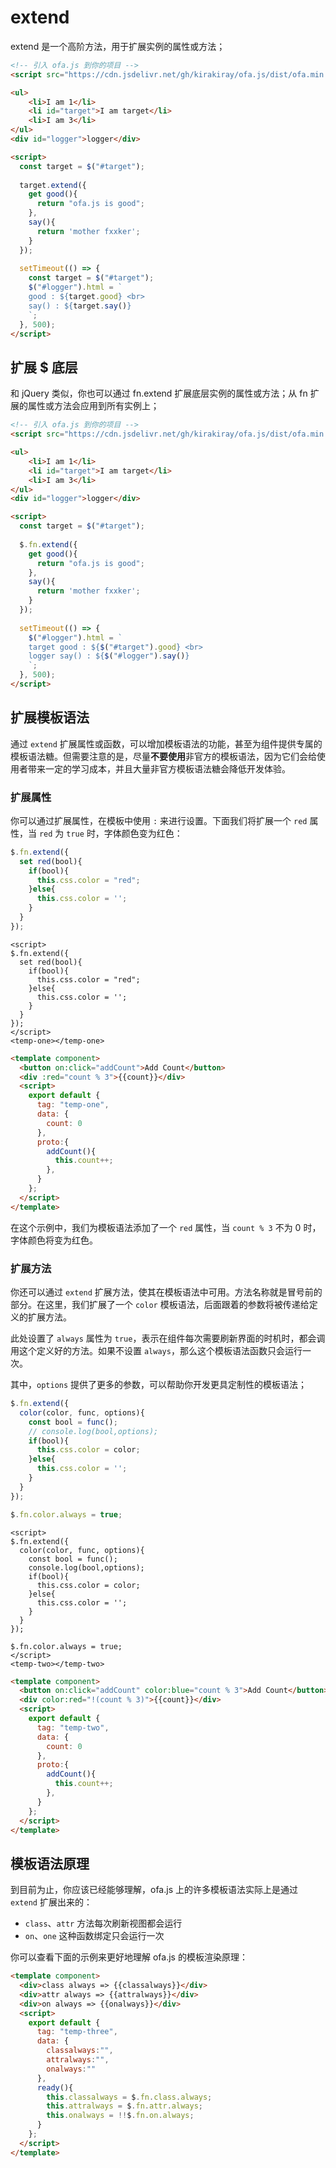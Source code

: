 # extend

extend 是一个高阶方法，用于扩展实例的属性或方法；

<html-viewer>

```html
<!-- 引入 ofa.js 到你的项目 -->
<script src="https://cdn.jsdelivr.net/gh/kirakiray/ofa.js/dist/ofa.min.js"></script>
```

```html
<ul>
    <li>I am 1</li>
    <li id="target">I am target</li>
    <li>I am 3</li>
</ul>
<div id="logger">logger</div>

<script>
  const target = $("#target");
  
  target.extend({
    get good(){
      return "ofa.js is good";
    },
    say(){
      return 'mother fxxker';
    }
  });
   
  setTimeout(() => {
    const target = $("#target");
    $("#logger").html = `
    good : ${target.good} <br>
    say() : ${target.say()}
    `;
  }, 500);
</script>
```

</html-viewer>

## 扩展 $ 底层

和 jQuery 类似，你也可以通过 fn.extend 扩展底层实例的属性或方法；从 fn 扩展的属性或方法会应用到所有实例上；

<html-viewer>

```html
<!-- 引入 ofa.js 到你的项目 -->
<script src="https://cdn.jsdelivr.net/gh/kirakiray/ofa.js/dist/ofa.min.js"></script>
```

```html
<ul>
    <li>I am 1</li>
    <li id="target">I am target</li>
    <li>I am 3</li>
</ul>
<div id="logger">logger</div>

<script>
  const target = $("#target");
  
  $.fn.extend({
    get good(){
      return "ofa.js is good";
    },
    say(){
      return 'mother fxxker';
    }
  });
   
  setTimeout(() => {
    $("#logger").html = `
    target good : ${$("#target").good} <br>
    logger say() : ${$("#logger").say()}
    `;
  }, 500);
</script>
```

</html-viewer>

## 扩展模板语法

通过 `extend` 扩展属性或函数，可以增加模板语法的功能，甚至为组件提供专属的模板语法糖。但需要注意的是，尽量**不要使用**非官方的模板语法，因为它们会给使用者带来一定的学习成本，并且大量非官方模板语法糖会降低开发体验。

### 扩展属性

你可以通过扩展属性，在模板中使用 `:` 来进行设置。下面我们将扩展一个 `red` 属性，当 `red` 为 `true` 时，字体颜色变为红色：

```javascript
$.fn.extend({
  set red(bool){
    if(bool){
      this.css.color = "red";
    }else{
      this.css.color = '';
    }
  }
});
```

<comp-viewer comp-name="temp-one">

```
<script>
$.fn.extend({
  set red(bool){
    if(bool){
      this.css.color = "red";
    }else{
      this.css.color = '';
    }
  }
});
</script>
<temp-one></temp-one>
```

```html
<template component>
  <button on:click="addCount">Add Count</button>
  <div :red="count % 3">{{count}}</div>
  <script>
    export default {
      tag: "temp-one",
      data: {
        count: 0
      },
      proto:{
        addCount(){
          this.count++;
        },
      }
    };
  </script>
</template>
```

</comp-viewer>

在这个示例中，我们为模板语法添加了一个 `red` 属性，当 `count % 3` 不为 0 时，字体颜色将变为红色。

### 扩展方法

你还可以通过 `extend` 扩展方法，使其在模板语法中可用。方法名称就是冒号前的部分。在这里，我们扩展了一个 `color` 模板语法，后面跟着的参数将被传递给定义的扩展方法。

此处设置了 `always` 属性为 `true`，表示在组件每次需要刷新界面的时机时，都会调用这个定义好的方法。如果不设置 `always`，那么这个模板语法函数只会运行一次。

其中，`options` 提供了更多的参数，可以帮助你开发更具定制性的模板语法；

```javascript
$.fn.extend({
  color(color, func, options){
    const bool = func();
    // console.log(bool,options);
    if(bool){
      this.css.color = color;
    }else{
      this.css.color = '';
    }
  }
});

$.fn.color.always = true;
```

<comp-viewer comp-name="temp-two">

```
<script>
$.fn.extend({
  color(color, func, options){
    const bool = func();
    console.log(bool,options);
    if(bool){
      this.css.color = color;
    }else{
      this.css.color = '';
    }
  }
}); 

$.fn.color.always = true;
</script>
<temp-two></temp-two>
```

```html
<template component>
  <button on:click="addCount" color:blue="count % 3">Add Count</button>
  <div color:red="!(count % 3)">{{count}}</div>
  <script>
    export default {
      tag: "temp-two",
      data: {
        count: 0
      },
      proto:{
        addCount(){
          this.count++;
        },
      }
    };
  </script>
</template>
```

</comp-viewer>

## 模板语法原理

到目前为止，你应该已经能够理解，ofa.js 上的许多模板语法实际上是通过 `extend` 扩展出来的：

- `class`、`attr` 方法每次刷新视图都会运行
- `on`、`one` 这种函数绑定只会运行一次

你可以查看下面的示例来更好地理解 ofa.js 的模板渲染原理：

<comp-viewer comp-name="temp-three">

```html
<template component>
  <div>class always => {{classalways}}</div>
  <div>attr always => {{attralways}}</div>
  <div>on always => {{onalways}}</div>
  <script>
    export default {
      tag: "temp-three",
      data: {
        classalways:"",
        attralways:"",
        onalways:""
      },
      ready(){
        this.classalways = $.fn.class.always;
        this.attralways = $.fn.attr.always;
        this.onalways = !!$.fn.on.always;
      }
    };
  </script>
</template>
```

</comp-viewer>
